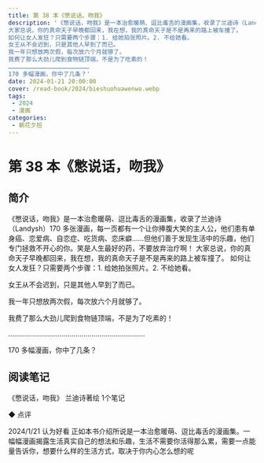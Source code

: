 ```yaml
---
title: 第 38 本《憋说话，吻我》
description: '《憋说话，吻我》是一本治愈暖萌、逗比毒舌的漫画集，收录了兰迪诗（Landysh）170 多张漫画，每一页都有一个让你捧腹大笑的主人公，他们患有单身癌、恋爱病、自恋症、吃货病、恋床癖……但他们善于发现生活中的乐趣，他们专门拯救不开心的你。笑是人生最好的药，不要放弃治疗啊！
大家总说，你的真命天子早晚都回来，我在想，我的真命天子是不是再来的路上被车撞了。
如何让女人发狂？只需要两个步骤：1. 给她拍张照片。2. 不给她看。
女王从不会迟到，只是其他人早到了而已。
我一年只想放两次假，每次放六个月就够了。
我费了那么大劲儿爬到食物链顶端，不是为了吃素的！
……………………………………………………………
170 多幅漫画，你中了几条？'
date: 2024-01-21 20:00:00
cover: /read-book/2024/bieshuohuawenwo.webp
tags:
 - 2024
 - 漫画
categories:
 - 朝花夕拾
---
```

# 第 38 本《憋说话，吻我》

## 简介
《憋说话，吻我》是一本治愈暖萌、逗比毒舌的漫画集，收录了兰迪诗（Landysh）170 多张漫画，每一页都有一个让你捧腹大笑的主人公，他们患有单身癌、恋爱病、自恋症、吃货病、恋床癖……但他们善于发现生活中的乐趣，他们专门拯救不开心的你。笑是人生最好的药，不要放弃治疗啊！
大家总说，你的真命天子早晚都回来，我在想，我的真命天子是不是再来的路上被车撞了。
如何让女人发狂？只需要两个步骤：1. 给她拍张照片。2. 不给她看。

女王从不会迟到，只是其他人早到了而已。

我一年只想放两次假，每次放六个月就够了。

我费了那么大劲儿爬到食物链顶端，不是为了吃素的！

……………………………………………………………

170 多幅漫画，你中了几条？

## 阅读笔记
《憋说话，吻我》
兰迪诗著绘
1个笔记

◆  点评

2024/1/21 认为好看
正如本书介绍所说是一本治愈暖萌、逗比毒舌的漫画集。一幅幅漫画揭露生活真实自己的想法和乐趣，生活不需要你活得那么累，需要一点能量告诉你，想要什么样的生活方式，取决于你内心怎么想的呢
